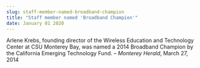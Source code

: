 ```yaml
---
slug: staff-member-named-broadband-champion
title: "Staff member named 'Broadband Champion'"
date: January 01 2020
---
```


 
<p>
  Arlene Krebs, founding director of the Wireless Education and Technology
  Center at CSU Monterey Bay, was named a 2014 Broadband Champion by the
  California Emerging Technology Fund. – <em>Monterey Herald</em>, March 27,
  2014
</p>
 
